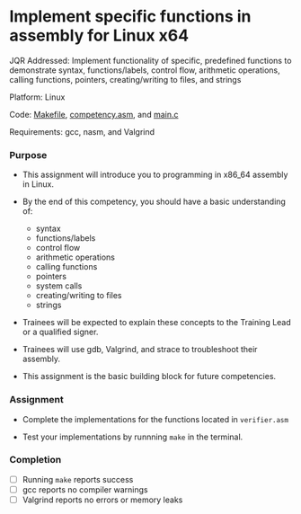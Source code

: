 # Implement specific functions in assembly for Linux x64

JQR Addressed: Implement functionality of specific, predefined functions to demonstrate syntax, functions/labels, control flow, arithmetic operations, calling functions, pointers, creating/writing to files, and strings

Platform:  Linux

Code: [Makefile](./Makefile), [competency.asm](./competency.asm), and [main.c](./main.c)

Requirements: gcc, nasm, and Valgrind

### Purpose

- This assignment will introduce you to programming in x86_64 assembly in Linux.

- By the end of this competency, you should have a basic understanding of:
  - syntax
  - functions/labels
  - control flow
  - arithmetic operations
  - calling functions
  - pointers
  - system calls
  - creating/writing to files
  - strings

- Trainees will be expected to explain these concepts to the Training Lead or a qualified signer.

- Trainees will use gdb, Valgrind, and strace to troubleshoot their assembly.

- This assignment is the basic building block for future competencies.

### Assignment

- Complete the implementations for the functions located in `verifier.asm`

- Test your implementations by runnning `make` in the terminal.

### Completion

- [ ] Running `make` reports success
- [ ] gcc reports no compiler warnings
- [ ] Valgrind reports no errors or memory leaks
